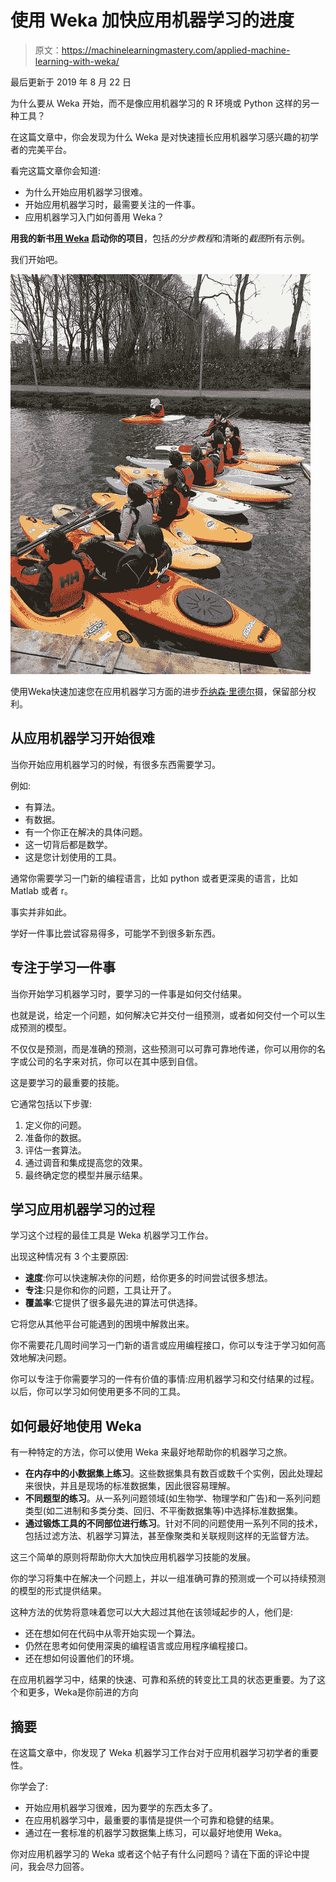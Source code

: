 # 使用 Weka 加快应用机器学习的进度

> 原文：<https://machinelearningmastery.com/applied-machine-learning-with-weka/>

最后更新于 2019 年 8 月 22 日

为什么要从 Weka 开始，而不是像应用机器学习的 R 环境或 Python 这样的另一种工具？

在这篇文章中，你会发现为什么 Weka 是对快速擅长应用机器学习感兴趣的初学者的完美平台。

看完这篇文章你会知道:

*   为什么开始应用机器学习很难。
*   开始应用机器学习时，最需要关注的一件事。
*   应用机器学习入门如何善用 Weka？

**用我的新书[用 Weka](https://machinelearningmastery.com/machine-learning-mastery-weka/) 启动你的项目**，包括*的分步教程*和清晰的*截图*所有示例。

我们开始吧。

![Rapidly Accelerate Your Progress in Applied Machine Learning With Weka](img/c5cd7eae887d6140ec6bc53f1679e97b.png)

使用Weka快速加速您在应用机器学习方面的进步[乔纳森·里德尔](https://www.flickr.com/photos/jriddell/8706256603/)摄，保留部分权利。

## 从应用机器学习开始很难

当你开始应用机器学习的时候，有很多东西需要学习。

例如:

*   有算法。
*   有数据。
*   有一个你正在解决的具体问题。
*   这一切背后都是数学。
*   这是您计划使用的工具。

通常你需要学习一门新的编程语言，比如 python 或者更深奥的语言，比如 Matlab 或者 r。

事实并非如此。

学好一件事比尝试容易得多，可能学不到很多新东西。

## 专注于学习一件事

当你开始学习机器学习时，要学习的一件事是如何交付结果。

也就是说，给定一个问题，如何解决它并交付一组预测，或者如何交付一个可以生成预测的模型。

不仅仅是预测，而是准确的预测，这些预测可以可靠可靠地传递，你可以用你的名字或公司的名字来对抗，你可以在其中感到自信。

这是要学习的最重要的技能。

它通常包括以下步骤:

1.  定义你的问题。
2.  准备你的数据。
3.  评估一套算法。
4.  通过调音和集成提高您的效果。
5.  最终确定您的模型并展示结果。

## 学习应用机器学习的过程

学习这个过程的最佳工具是 Weka 机器学习工作台。

出现这种情况有 3 个主要原因:

*   **速度**:你可以快速解决你的问题，给你更多的时间尝试很多想法。
*   **专注**:只是你和你的问题，工具让开了。
*   **覆盖率**:它提供了很多最先进的算法可供选择。

它将您从其他平台可能遇到的困境中解救出来。

你不需要花几周时间学习一门新的语言或应用编程接口，你可以专注于学习如何高效地解决问题。

你可以专注于你需要学习的一件有价值的事情:应用机器学习和交付结果的过程。以后，你可以学习如何使用更多不同的工具。

## 如何最好地使用 Weka

有一种特定的方法，你可以使用 Weka 来最好地帮助你的机器学习之旅。

*   **在内存中的小数据集上练习**。这些数据集具有数百或数千个实例，因此处理起来很快，并且是现场的标准数据集，因此很容易理解。
*   **不同题型的练习**。从一系列问题领域(如生物学、物理学和广告)和一系列问题类型(如二进制和多类分类、回归、不平衡数据集等)中选择标准数据集。
*   **通过锻炼工具的不同部位进行练习**。针对不同的问题使用一系列不同的技术，包括过滤方法、机器学习算法，甚至像聚类和关联规则这样的无监督方法。

这三个简单的原则将帮助你大大加快应用机器学习技能的发展。

你的学习将集中在解决一个问题上，并以一组准确可靠的预测或一个可以持续预测的模型的形式提供结果。

这种方法的优势将意味着您可以大大超过其他在该领域起步的人，他们是:

*   还在想如何在代码中从零开始实现一个算法。
*   仍然在思考如何使用深奥的编程语言或应用程序编程接口。
*   还在想如何设置他们的环境。

在应用机器学习中，结果的快速、可靠和系统的转变比工具的状态更重要。为了这个和更多，Weka是你前进的方向

## 摘要

在这篇文章中，你发现了 Weka 机器学习工作台对于应用机器学习初学者的重要性。

你学会了:

*   开始应用机器学习很难，因为要学的东西太多了。
*   在应用机器学习中，最重要的事情是提供一个可靠和稳健的结果。
*   通过在一套标准的机器学习数据集上练习，可以最好地使用 Weka。

你对应用机器学习的 Weka 或者这个帖子有什么问题吗？请在下面的评论中提问，我会尽力回答。